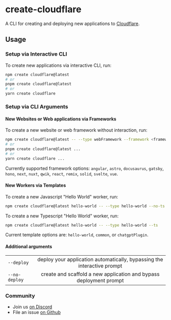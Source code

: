 # create-cloudflare

A CLI for creating and deploying new applications to [Cloudflare](https://developers.cloudflare.com/).

## Usage

### Setup via Interactive CLI

To create new applications via interactive CLI, run:

```bash
npm create cloudflare@latest
# or
pnpm create cloudflare@latest
# or
yarn create cloudflare
```

### Setup via CLI Arguments

#### New Websites or Web applications via Frameworks

To create a new website or web framework without interaction, run:

```bash
npm create cloudflare@latest -- --type webFramework --framework <frameworkName>
# or
pnpm create cloudflare@latest ...
# or
yarn create cloudflare ...
```

Currently supported framework options: `angular`, `astro`, `docusaurus`, `gatsby`, `hono`, `next`, `nuxt`, `qwik`, `react`, `remix`, `solid`, `svelte`, `vue`.

#### New Workers via Templates

To create a new Javascript "Hello World" worker, run:

```bash
npm create cloudflare@latest hello-world -- --type hello-world --no-ts
```

To create a new Typescript "Hello World" worker, run:

```bash
npm create cloudflare@latest hello-world -- --type hello-world --ts
```

Current template options are: `hello-world`, `common`, or `chatgptPlugin`.

#### Additional arguments

|               |                                                                         |
| ------------- | :---------------------------------------------------------------------: |
| `--deploy`    | deploy your application automatically, bypassing the interactive prompt |
| `--no-deploy` |   create and scaffold a new application and bypass deployment prompt    |

### Community

- Join us [on Discord](https://discord.cloudflare.com)
- File an issue [on Github](https://github.com/khulnasoft/workers-sdk/issues/new/choose)
